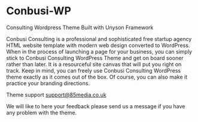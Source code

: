 # Conbusi-WP
Consulting Wordpress Theme Built with Unyson Framework

Conbusi Consulting is a professional and sophisticated free startup agency HTML website template with modern web design converted to WordPress. When in the process of launching a page for your business, you can simply stick to Conbusi Consulting WordPress Theme and get on board sooner rather than later. It is a resourceful site canvas that will put you right on track. Keep in mind, you can freely use Conbusi Consulting WordPress theme exactly as it comes out of the box. Of course, you can also make it practice your branding directions.


Theme support support@85media.co.uk

We will like to here your feedback please send us a message if you have any problem with the theme.
